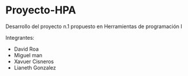 # Proyecto-HPA
Desarrollo del proyecto n.1 propuesto en Herramientas de programación I

Integrantes:
- David Roa
- Miguel man
- Xavuer Cisneros
- Lianeth Gonzalez
